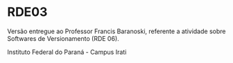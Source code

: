 # RDE03
 Versão entregue ao Professor Francis Baranoski, referente a atividade sobre Softwares de Versionamento (RDE 06).

 Instituto Federal do Paraná - Campus Irati
